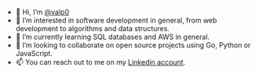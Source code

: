 - 👋 Hi, I’m [@valp0](https://github.com/valp0)
- 👀 I’m interested in software development in general, from web development to algorithms and data structures.
- 🌱 I’m currently learning SQL databases and AWS in general.
- 💞️ I’m looking to collaborate on open source projects using Go, Python or JavaScript.
- 📫 You can reach out to me on my [Linkedin account](https://www.linkedin.com/in/alfonso-valdivia/).

<!---
valp0/valp0 is a ✨ special ✨ repository because its `README.md` (this file) appears on your GitHub profile.
You can click the Preview link to take a look at your changes.
--->
